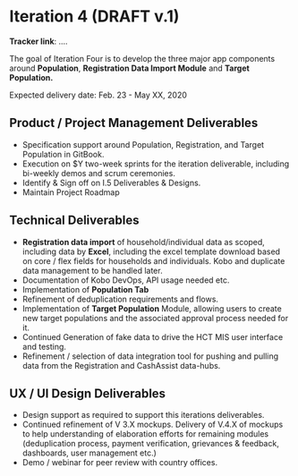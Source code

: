 # Iteration 4 \(DRAFT v.1\)

**Tracker link**: ....

The goal of Iteration Four is to develop the three major app components around **Population**, **Registration Data Import Module** and **Target Population.**

Expected delivery date: Feb. 23 - May XX, 2020

## **Product / Project Management Deliverables**

* Specification support around Population, Registration, and Target Population in GitBook.
* Execution on $Y two-week sprints for the iteration deliverable, including bi-weekly demos and scrum ceremonies.
* Identify & Sign off on I.5 Deliverables & Designs.
* Maintain Project Roadmap

## **Technical Deliverables**

* **Registration data import** of household/individual data as scoped, including data by **Excel**, including the excel template download based on core / flex fields for households and individuals. Kobo and duplicate data management to be handled later.
* Documentation of Kobo DevOps, API usage needed etc.
* Implementation of **Population Tab**
* Refinement of deduplication requirements and flows.
* Implementation of **Target Population** Module, allowing users to create new target populations and the associated approval process needed for it.
* Continued Generation of fake data to drive the HCT MIS user interface and testing.
* Refinement / selection of data integration tool for pushing and pulling data from the Registration and CashAssist data-hubs.

## **UX / UI Design Deliverables**

* Design support as required to support this iterations deliverables.
* Continued refinement of V 3.X mockups. Delivery of V.4.X of mockups to help understanding of elaboration efforts for remaining modules \(deduplication process, payment verification, grievances & feedback, dashboards, user management etc.\)
* Demo / webinar for peer review with country offices.

